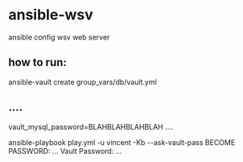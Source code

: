 # ansible-wsv
ansible config wsv web server

## how to run:

ansible-vault create group_vars/db/vault.yml

....
---
vault_mysql_password=BLAHBLAHBLAHBLAH
....

ansible-playbook play.yml -u vincent -Kb --ask-vault-pass
BECOME PASSWORD: ...
Vault Password: ...
